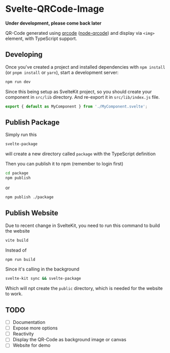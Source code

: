 # Svelte-QRCode-Image
**Under development, please come back later**

QR-Code generated using [qrcode](https://www.npmjs.com/package/qrcode) ([node-qrcode](https://github.com/soldair/node-qrcode)) and display via `<img>` element, with TypeScript support.


## Developing

Once you've created a project and installed dependencies with `npm install` (or `pnpm install` or `yarn`), start a development server:

```bash
npm run dev
```

Since this being setup as SvelteKit project, so you should create your component in `src/lib` directory.
And re-export it in `src/lib/index.js` file.
```javascript
export { default as MyComponent } from './MyComponent.svelte';
```

## Publish Package
Simply run this
```bash
svelte-package
```
will create a new directory called `package` with the TypeScript definition
<br>

Then you can publish it to npm (remember to login first)
```bash
cd package
npm publish
```
or 
```bash
npm publish ./package
```

## Publish Website
Due to recent change in SvelteKit, you need to run this command to build the website
```bash
vite build
```
Instead of
```bash
npm run build
```
Since it's calling in the background
```bash
svelte-kit sync && svelte-package
```
Which will npt create the `public` directory, which is needed for the website to work.


## TODO
- [ ] Documentation
- [ ] Expose more options
- [ ] Reactivity
- [ ] Display the QR-Code as background image or canvas
- [ ] Website for demo
